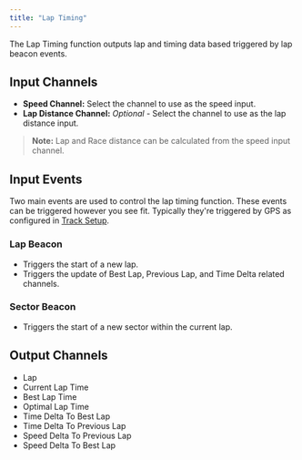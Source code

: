 ```yaml
---
title: "Lap Timing"
---
```


The Lap Timing function outputs lap and timing data based triggered by lap beacon events.

## Input Channels
 - **Speed Channel:** Select the channel to use as the speed input.
 - **Lap Distance Channel:** *Optional* - Select the channel to use as the lap distance input.
 > **Note:** Lap and Race distance can be calculated from the speed input channel.

 ## Input Events
 Two main events are used to control the lap timing function.
 These events can be triggered however you see fit. Typically they're triggered by GPS as configured in [Track Setup](./track-setup.md).

### Lap Beacon
 - Triggers the start of a new lap. 
 - Triggers the update of Best Lap, Previous Lap, and Time Delta related channels.

### Sector Beacon
 - Triggers the start of a new sector within the current lap.
  
## Output Channels
 - Lap
 - Current Lap Time
 - Best Lap Time
 - Optimal Lap Time
 - Time Delta To Best Lap
 - Time Delta To Previous Lap
 - Speed Delta To Previous Lap
 - Speed Delta To Best Lap
